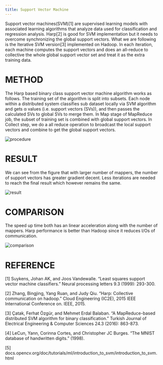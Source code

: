 ```yaml
---
title: Support Vector Machine
---
```



Support vector machines(SVM)[1] are supervised learning models with associated learning algorithms that analyze data used for classification and regression analysis. Harp[2] is good for SVM implementation but it needs to overcome synchronizing the global support vectors. What we are following is the Iterative SVM version[3] implemented on Hadoop. In each iteration, each machine computes the support vectors and does an all-reduce to collective the whole global support vector set and treat it as the extra training data.


# METHOD
The Harp based binary class support vector machine algorithm works as follows. The training set of the algorithm is split into subsets. Each node within a distributed system classifies sub dataset locally via SVM algorithm and gets α values (i.e. support vectors (SVs)), and then passes the calculated SVs to global SVs to merge them. In Map stage of MapReduce job, the subset of training set is combined with global support vectors. In Collect step, we do a all reduce operation to broadcast the local support vectors and combine to get the global support vectors. 

![procedure](/img/svm/procedure.png)


# RESULT
We can see from the figure that with larger number of mappers, the number of support vectors has greater  gradient decent. Less iterations are needed to reach the final result which however remains the same.

![result](/img/svm/result.png)


# COMPARISON
The speed up time both has an linear acceleration along with the number of mappers. Harp performance is better than Hadoop since it reduces I/Os of communication.

![comparison](/img/svm/comparison.png)


# REFERENCE
[1] Suykens, Johan AK, and Joos Vandewalle. “Least squares support vector machine classifiers.” Neural processing letters 9.3 (1999): 293-300.

[2] Zhang, Bingjing, Yang Ruan, and Judy Qiu. “Harp: Collective communication on hadoop.” Cloud Engineering (IC2E), 2015 IEEE International Conference on. IEEE, 2015.

[3] Çatak, Ferhat Özgür, and Mehmet Erdal Balaban. “A MapReduce-based distributed SVM algorithm for binary classification.” Turkish Journal of Electrical Engineering & Computer Sciences 24.3 (2016): 863-873.

[4] LeCun, Yann, Corinna Cortes, and Christopher JC Burges. “The MNIST database of handwritten digits.” (1998).

[5] docs.opencv.org/doc/tutorials/ml/introduction_to_svm/introduction_to_svm.html

